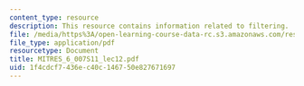 ```yaml
---
content_type: resource
description: This resource contains information related to filtering.
file: /media/https%3A/open-learning-course-data-rc.s3.amazonaws.com/res-6-007-signals-and-systems-spring-2011/1f4cdcf7436ec40c146750e827671697_MITRES_6_007S11_lec12.pdf
file_type: application/pdf
resourcetype: Document
title: MITRES_6_007S11_lec12.pdf
uid: 1f4cdcf7-436e-c40c-1467-50e827671697
---
```

